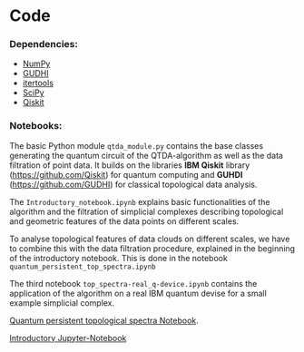 # Code

### Dependencies:
- [NumPy](https://numpy.org/)  
- [GUDHI](https://gudhi.inria.fr/)  
- [itertools](https://docs.python.org/3/library/itertools.html)  
- [SciPy](https://www.scipy.org/)  
- [Qiskit](https://qiskit.org/)  

### Notebooks:
The basic Python module `qtda_module.py` contains the base classes generating the quantum circuit of the QTDA-algorithm as well as the data filtration of point data. It builds on the libraries **IBM Qiskit** library (https://github.com/Qiskit) for quantum computing and **GUHDI** (https://github.com/GUDHI) for classical topological data analysis.

The `Introductory_notebook.ipynb` explains basic functionalities of the algorithm and the filtration of simplicial complexes describing topological and geometric features of the data points on different scales.

To analyse topological features of data clouds on different scales, we have to combine this with the data filtration procedure, explained in the beginning of the introductory notebook. This is done in the notebook `quantum_persistent_top_spectra.ipynb`

The third notebook `top_spectra-real_q-device.ipynb` contains the application of the algorithm on a real IBM quantum devise for a small example simplicial complex.


[Quantum persistent topological spectra Notebook](https://github.com/KathrinKoenig/QuantumTopologicalDataAnalysis/blob/main/Code/quantum_persistent_top_spectra.ipynb).



[Introductory Jupyter-Notebook](https://github.com/KathrinKoenig/QuantumTopologicalDataAnalysis/blob/main/Code/Introductory_notebook.ipynb) 


